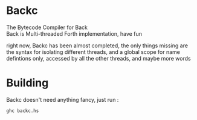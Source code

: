 # Backc
The Bytecode Compiler for Back   
Back is Multi-threaded Forth implementation, have fun

right now, Backc has been almost completed, the only things missing are the syntax for isolating different threads, and a global scope for name defintions only, accessed by all the other threads, and maybe more words

# Building
Backc doesn't need anything fancy, just run :
```shell
ghc backc.hs
```
